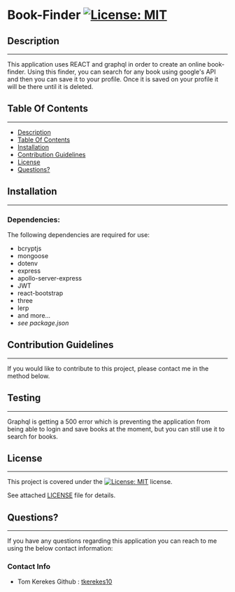 # Book-Finder [![License: MIT](https://img.shields.io/badge/License-MIT-yellow.svg)](https://opensource.org/licenses/MIT)

  ##  Description

***
  This application uses REACT and graphql in order to create an online book-finder. Using this finder, you can search for any book using google's API and then you can save it to your profile. Once it is saved on your profile it will be there until it is deleted.
  
  ## Table Of Contents  

***
  * [Description](#Description)
  * [Table Of Contents](#table-of-contents)
  * [Installation](#Installation)
  * [Contribution Guidelines](#contribution-guidelines)
  * [License](#License)
  * [Questions?](#questions)
    

  ##  Installation

***

  ### Dependencies:  
  The following dependencies are required for use:  
 *   bcryptjs
 *   mongoose
 *   dotenv
 *   express
 *   apollo-server-express
 *   JWT
 *   react-bootstrap
 *   three
 *   lerp
 *   and more...
 *   *see package.json*
    
  ##  Contribution Guidelines  

***
    
  If you would like to contribute to this project, please contact me in the method below.
  
  ## Testing
  
***

  Graphql is getting a 500 error which is preventing the application from being able to login and save books at the moment, but you can still use it to search for books.
    
  ##  License

  ***
      
  This project is covered under the [![License: MIT](https://img.shields.io/badge/License-MIT-yellow.svg)](https://opensource.org/licenses/MIT) license.  
    
  See attached [LICENSE](./LICENSE) file for details.  
    
  ##  Questions?  

  ***
  
  If you have any questions regarding this application you can reach to me using the below contact information:  
  ### Contact Info  
    
  * Tom Kerekes           Github : [tkerekes10](https://github.com/tkerekes10)
